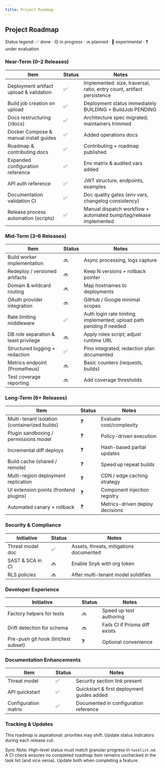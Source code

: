 ```yaml
---
title: Project Roadmap
---
```


## Project Roadmap

Status legend: ✅ done · 🟡 in progress · 🔜 planned · 🧪 experimental · ❓ under evaluation

### Near-Term (0–2 Releases)

| Item | Status | Notes |
|------|--------|-------|
| Deployment artifact upload & validation | ✅ | Implemented: size, traversal, ratio, entry count, artifact persistence |
| Build job creation on upload | ✅ | Deployment status immediately BUILDING + BuildJob PENDING |
| Docs restructuring (/docs) | ✅ | Architecture spec migrated; maintainers trimmed |
| Docker Compose & manual install guides | ✅ | Added operations docs |
| Roadmap & contributing docs | ✅ | Contributing + roadmap published |
| Expanded configuration reference | ✅ | Env matrix & audited vars added |
| API auth reference | ✅ | JWT structure, endpoints, examples |
| Documentation validation CI | ✅ | Doc quality gates (env vars, changelog consistency) |
| Release process automation (scripts) | ✅ | Manual dispatch workflow + automated bump/tag/release implemented |

### Mid-Term (3–6 Releases)

| Item | Status | Notes |
|------|--------|-------|
| Build worker implementation | 🔜 | Async processing, logs capture |
| Redeploy / versioned artifacts | 🔜 | Keep N versions + rollback pointer |
| Domain & wildcard routing | 🔜 | Map hostnames to deployments |
| OAuth provider integration | 🔜 | GitHub / Google minimal scopes |
| Rate limiting middleware | ✅ | Auth login rate limiting implemented; upload path pending if needed |
| DB role separation & least privilege | 🔜 | Apply roles script; adjust runtime URL |
| Structured logging + redaction | ✅ | Pino integrated; redaction plan documented |
| Metrics endpoint (Prometheus) | 🔜 | Basic counters (requests, builds) |
| Test coverage reporting | 🔜 | Add coverage thresholds |

### Long-Term (6+ Releases)

| Item | Status | Notes |
|------|--------|-------|
| Multi-tenant isolation (containerized builds) | ❓ | Evaluate cost/complexity |
| Plugin sandboxing / permissions model | ❓ | Policy-driven execution |
| Incremental diff deploys | ❓ | Hash-based partial updates |
| Build cache (shared / remote) | ❓ | Speed up repeat builds |
| Multi-region deployment replication | ❓ | CDN / edge caching strategy |
| UI extension points (frontend plugins) | ❓ | Component injection registry |
| Automated canary + rollback | ❓ | Metrics-driven deploy decisions |

### Security & Compliance

| Initiative | Status | Notes |
|-----------|--------|-------|
| Threat model doc | ✅ | Assets, threats, mitigations documented |
| SAST & SCA in CI | 🔜 | Enable Snyk with org token |
| RLS policies | 🔜 | After multi-tenant model solidifies |

### Developer Experience

| Initiative | Status | Notes |
|-----------|--------|-------|
| Factory helpers for tests | 🔜 | Speed up test authoring |
| Drift detection for schema | 🔜 | Fails CI if Prisma diff exists |
| Pre-push git hook (lint/test subset) | ❓ | Optional convenience |

### Documentation Enhancements

| Item | Status | Notes |
|------|--------|-------|
| Threat model | ✅ | Security section link present |
| API quickstart | ✅ | Quickstart & first deployment guides added |
| Configuration matrix | ✅ | Documented in configuration reference |

### Tracking & Updates

This roadmap is aspirational; priorities may shift. Update status indicators during each release cut.

Sync Note: High-level status must match granular progress in `tasklist.md`. A CI check ensures no completed roadmap item remains unchecked in the task list (and vice versa). Update both when completing a feature.
